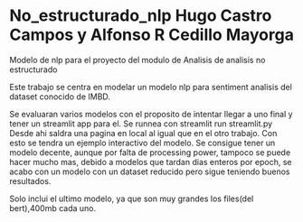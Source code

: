 # No_estructurado_nlp Hugo Castro Campos y Alfonso R Cedillo Mayorga
Modelo de nlp para el proyecto del modulo de Analisis de analisis no estructurado

Este trabajo se centra en modelar un modelo nlp para sentiment analisis del dataset conocido de IMBD.

Se evaluaran varios modelos con el proposito de intentar llegar a uno final y tener un streamlit app para el.
Se runnea con streamlit run streamlit.py
Desde ahi saldra una pagina en local al igual que en el otro trabajo.
Con esto se tendra un ejemplo interactivo del modelo.
Se consigue tener un modelo decente, aunque por falta de processing power, tampoco se puede hacer mucho mas, debido a modelos que tardan dias enteros por epoch,
se acabo con un modelo con un dataset reducido pero sigue teniendo buenos resultados.

Solo inclui el ultimo modelo, ya que son muy grandes los files(del bert),400mb cada uno.
